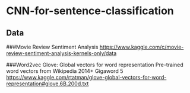 # CNN-for-sentence-classification

## Data
###Movie Review Sentiment Analysis
https://www.kaggle.com/c/movie-review-sentiment-analysis-kernels-only/data

###Word2vec
Glove: Global vectors for word representation
Pre-trained word vectors from Wikipedia 2014+ Gigaword 5
https://www.kaggle.com/rtatman/glove-global-vectors-for-word-representation#glove.6B.200d.txt
